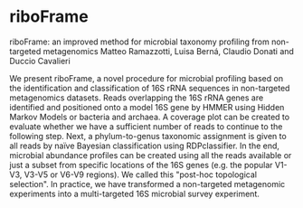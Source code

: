 # riboFrame
riboFrame: an improved method for microbial taxonomy profiling from non-targeted metagenomics
Matteo Ramazzotti, Luisa Berná, Claudio Donati and Duccio Cavalieri

We present riboFrame, a novel procedure for microbial profiling based on the identification and classification of 16S rRNA sequences in non-targeted metagenomics datasets. Reads overlapping the 16S rRNA genes are identified and positioned onto a model 16S gene by HMMER using Hidden Markov Models or bacteria and archaea. A coverage plot can be created to evaluate whether we have a sufficient number of reads to continue to the following step. Next, a phylum-to-genus taxonomic assignment is given to all reads by naïve Bayesian classification using RDPclassifier. In the end, microbial abundance profiles can be created using all the reads available or just a subset from specific locations of the 16S genes (e.g. the popular V1-V3, V3-V5 or V6-V9 regions). We called this "post-hoc topological selection". In practice, we have transformed a non-targeted metagenomic experiments into a multi-targeted 16S microbial survey experiment.

